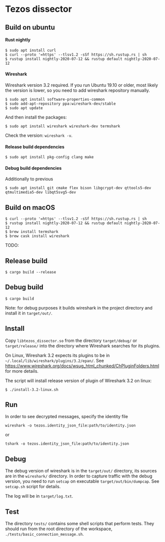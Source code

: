 # Tezos dissector

## Build on ubuntu

#### Rust nightly

```
$ sudo apt install curl
$ curl --proto '=https' --tlsv1.2 -sSf https://sh.rustup.rs | sh
$ rustup install nightly-2020-07-12 && rustup default nightly-2020-07-12
```

#### Wireshark

Wireshark version 3.2 required. If you run Ubuntu 19.10 or older, most likely the version is lower, so you need to add wireshark repository manually.

```
$ sudo apt install software-properties-common
$ sudo add-apt-repository ppa:wireshark-dev/stable
$ sudo apt update
```

And then install the packages:

```
$ sudo apt install wireshark wireshark-dev termshark
```

Check the version: `wireshark -v`.

#### Release build dependencies

```
$ sudo apt install pkg-config clang make
```

#### Debug build dependencies

Additionally to previous

```
$ sudo apt install git cmake flex bison libgcrypt-dev qttools5-dev qtmultimedia5-dev libqt5svg5-dev
```

## Build on macOS

```
$ curl --proto '=https' --tlsv1.2 -sSf https://sh.rustup.rs | sh
$ rustup install nightly-2020-07-12 && rustup default nightly-2020-07-12
$ brew install termshark
$ brew cask install wireshark
```

TODO:

## Release build
```
$ cargo build --release
```

## Debug build
```
$ cargo build
```

Note: for debug purposes it builds wireshark in the project directory and install it in `target/out/`.

## Install

Copy `libtezos_dissector.so` from the directory `target/debug/` or `target/release/` into the directory where Wireshark searches for its plugins.

On Linux, Wireshark 3.2 expects its plugins to be in `~/.local/lib/wireshark/plugins/3.2/epan/`. See https://www.wireshark.org/docs/wsug_html_chunked/ChPluginFolders.html for more details.

The script will install release version of plugin of Wireshark 3.2 on linux:

```
$ ./install-3.2-linux.sh
```

## Run

In order to see decrypted messages, specify the identity file 

```
wireshark -o tezos.identity_json_file:path/to/identity.json
```

or

```
tshark -o tezos.identity_json_file:path/to/identity.json
```

## Debug

The debug version of wireshark is in the `target/out/` directory, its sources are in the `wireshark/` directory. In order to capture traffic with the debug version, you need to run `setcap` on executable `target/out/bin/dumpcap`. See `setcap.sh` script for details.

The log will be in `target/log.txt`.

## Test

The directory `tests/` contains some shell scripts that perform tests. They should run from the root directory of the workspace, `./tests/basic_connection_message.sh`.
